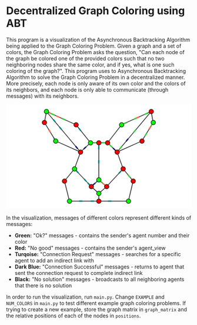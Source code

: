 # Decentralized Graph Coloring using ABT

This program is a visualization of the Asynchronous Backtracking Algorithm being applied to the Graph Coloring Problem. Given a graph and
a set of colors, the Graph Coloring Problem asks the question, "Can each node of the graph be colored one of the provided colors such that
no two neighboring nodes share the same color, and if yes, what is one such coloring of the graph?". This program uses to Asynchronous
Backtracking Algorithm to solve the Graph Coloring Problem in a decentralized manner. More precisely, each node is only aware of its own
color and the colors of its neighbors, and each node is only able to communicate (through messages) with its neighbors.

![alt-text](./ABT%201.png)

In the visualization, messages of different colors represent different kinds of messages:

* **Green:** "Ok?" messages - contains the sender's agent number and their color
* **Red:**   "No good" messages - contains the sender's agent_view
* **Turqoise:** "Connection Request" messages - searches for a specific agent to add an indirect link with
* **Dark Blue:** "Connection Successful" messages - returns to agent that sent the connection request to complete indirect link
* **Black:** "No solution" messages - broadcasts to all neighboring agents that there is no solution

In order to run the visualization, run ``main.py``. Change ``EXAMPLE`` and ``NUM_COLORS`` in ``main.py`` to test different example graph coloring problems. If trying to create a new example, store the graph matrix in ``graph_matrix`` and the relative positions of each of the nodes in ``positions``.

